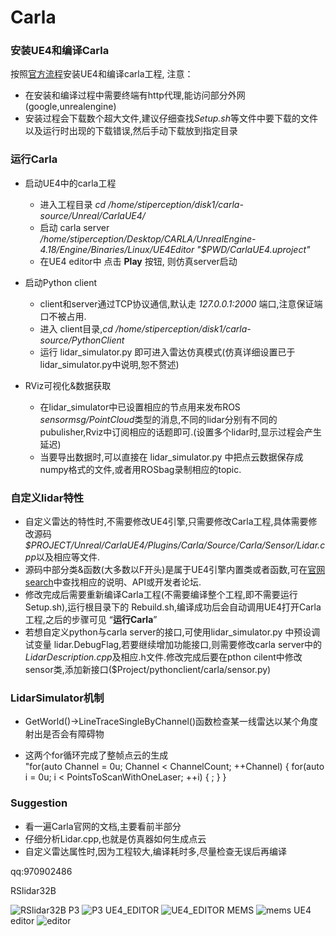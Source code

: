 # Carla

### 安装UE4和编译Carla
按照[官方流程](https://carla.readthedocs.io/en/latest/how_to_build_on_linux/)安装UE4和编译carla工程,
   注意：
   + 在安装和编译过程中需要终端有http代理,能访问部分外网(google,unrealengine) 
   + 安装过程会下载数个超大文件,建议仔细查找*Setup.sh*等文件中要下载的文件以及运行时出现的下载错误,然后手动下载放到指定目录
### 运行Carla
  + 启动UE4中的carla工程   
      - 进入工程目录 *cd /home/stiperception/disk1/carla-source/Unreal/CarlaUE4/*
      - 启动 carla server */home/stiperception/Desktop/CARLA/UnrealEngine-4.18/Engine/Binaries/Linux/UE4Editor "$PWD/CarlaUE4.uproject"*
      - 在UE4 editor中 点击 **Play** 按钮, 则仿真server启动  

  + 启动Python client
      - client和server通过TCP协议通信,默认走 *127.0.0.1:2000* 端口,注意保证端口不被占用.
      - 进入 client目录,*cd /home/stiperception/disk1/carla-source/PythonClient*
      - 运行 lidar_simulator.py 即可进入雷达仿真模式(仿真详细设置已于lidar_simulator.py中说明,恕不赘述)
  
  + RViz可视化&数据获取
      - 在lidar_simulator中已设置相应的节点用来发布ROS *sensormsg/PointCloud*类型的消息,不同的lidar分别有不同的pubulisher,Rviz中订阅相应的话题即可.(设置多个lidar时,显示过程会产生延迟)
      - 当要导出数据时,可以直接在 lidar_simulator.py 中把点云数据保存成numpy格式的文件,或者用ROSbag录制相应的topic.
### 自定义lidar特性
+ 自定义雷达的特性时,不需要修改UE4引擎,只需要修改Carla工程,具体需要修改源码 *$PROJECT/Unreal/CarlaUE4/Plugins/Carla/Source/Carla/Sensor/Lidar.cpp*以及相应等文件.
+ 源码中部分类&函数(大多数以F开头)是属于UE4引擎内置类或者函数,可在[官网search](https://www.unrealengine.com/en-US/bing-search?keyword=&offset=0&filter=All)中查找相应的说明、API或开发者论坛.
+ 修改完成后需要重新编译Carla工程(不需要编译整个工程,即不需要运行 Setup.sh),运行根目录下的 Rebuild.sh,编译成功后会自动调用UE4打开Carla工程,之后的步骤可见 “**运行Carla**”
+ 若想自定义python与carla server的接口,可使用lidar_simulator.py 中预设调试变量
lidar.DebugFlag,若要继续增加功能接口,则需要修改carla server中的*LidarDescription.cpp*及相应.h文件.修改完成后要在pthon cilent中修改sensor类,添加新接口($Project/pythonclient/carla/sensor.py)

### LidarSimulator机制
+   GetWorld()->LineTraceSingleByChannel()函数检查某一线雷达以某个角度射出是否会有障碍物

+ 这两个for循环完成了整帧点云的生成   
"for(auto Channel = 0u; Channel < ChannelCount; ++Channel)
  {
    for(auto i = 0u; i < PointsToScanWithOneLaser; ++i)
    {
      ;
    }
  }  

### Suggestion
 + 看一遍Carla官网的文档,主要看前半部分
 + 仔细分析Lidar.cpp,也就是仿真器如何生成点云
 + 自定义雷达属性时,因为工程较大,编译耗时多,尽量检查无误后再编译

 qq:970902486

 RSlidar32B


 ![RSlidar32B](file:///home/stiperception/Pictures/RS32b.png)
 P3
 ![P3](file:///home/stiperception/Pictures/P3.png)
 UE4_EDITOR
 ![UE4_EDITOR](file:///home/stiperception/Pictures/UE4_EDITOR.png)
 MEMS
 ![mems](file:///home/stiperception/Pictures/mems.png)
 UE4 editor
 ![editor](file:///home/stiperception/Pictures/runing_time.png)
  
